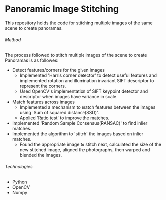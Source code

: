 # Panoramic Image Stitching
This repository holds the code for stitching multiple images of the same scene to create panoramas. 

###### Method
The process followed to stitch multiple images of the scene to create Panoramas is as followes:
- Detect features/corners for the given images
  - Implemented 'Harris corner detector' to detect useful features and implemented rotation and illumination invariant SIFT descriptor to represent the corners.
  - Used OpenCV's implementation of SIFT keypoint detector and descriptor when images have variance in scale.
- Match features across images
  - Implemented a mechanism to match features between the images using 'Sum of squared distance(SSD)'.
  - Applied 'Ratio test' to improve the matches.
- Implemented 'Random Sample Consensus(RANSAC)' to find inlier matches.
- Implemented the algorithm to 'stitch' the images based on inlier matches.
  - Found the appropriate image to stitch next, calculated the size of the new stitched image, aligned the photographs, then warped and blended the images.
  
###### Technologies
- Python
- OpenCV
- Numpy
